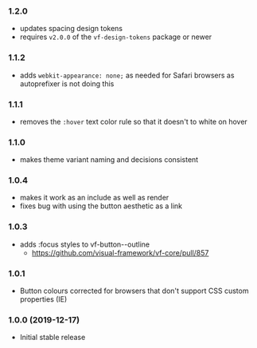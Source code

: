 ### 1.2.0

* updates spacing design tokens
* requires `v2.0.0` of the `vf-design-tokens` package or newer

### 1.1.2

* adds `webkit-appearance: none;` as needed for Safari browsers as autoprefixer is not doing this

### 1.1.1

* removes the `:hover` text color rule so that it doesn't to white on hover

### 1.1.0

* makes theme variant naming and decisions consistent

### 1.0.4

* makes it work as an include as well as render
* fixes bug with using the button aesthetic as a link

### 1.0.3

* adds :focus styles to vf-button--outline
  - https://github.com/visual-framework/vf-core/pull/857

### 1.0.1

* Button colours corrected for browsers that don't support CSS custom properties (IE)

### 1.0.0 (2019-12-17)

* Initial stable release
